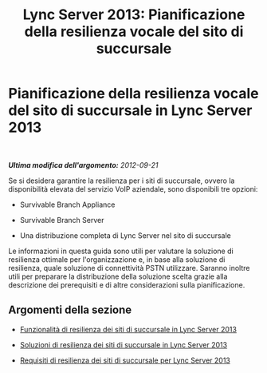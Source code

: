 ﻿---
title: 'Lync Server 2013: Pianificazione della resilienza vocale del sito di succursale'
TOCTitle: Pianificazione della resilienza vocale del sito di succursale
ms:assetid: 67713f57-3ded-4127-ac37-57d8099bf384
ms:mtpsurl: https://technet.microsoft.com/it-it/library/Gg398477(v=OCS.15)
ms:contentKeyID: 49300826
ms.date: 08/24/2015
mtps_version: v=OCS.15
ms.translationtype: HT
---

# Pianificazione della resilienza vocale del sito di succursale in Lync Server 2013

 

_**Ultima modifica dell'argomento:** 2012-09-21_

Se si desidera garantire la resilienza per i siti di succursale, ovvero la disponibilità elevata del servizio VoIP aziendale, sono disponibili tre opzioni:

  - Survivable Branch Appliance

  - Survivable Branch Server

  - Una distribuzione completa di Lync Server nel sito di succursale

Le informazioni in questa guida sono utili per valutare la soluzione di resilienza ottimale per l'organizzazione e, in base alla soluzione di resilienza, quale soluzione di connettività PSTN utilizzare. Saranno inoltre utili per preparare la distribuzione della soluzione scelta grazie alla descrizione dei prerequisiti e di altre considerazioni sulla pianificazione.

## Argomenti della sezione

  - [Funzionalità di resilienza dei siti di succursale in Lync Server 2013](lync-server-2013-branch-site-resiliency-features.md)

  - [Soluzioni di resilienza dei siti di succursale in Lync Server 2013](lync-server-2013-branch-site-resiliency-solutions.md)

  - [Requisiti di resilienza dei siti di succursale per Lync Server 2013](lync-server-2013-branch-site-resiliency-requirements.md)

